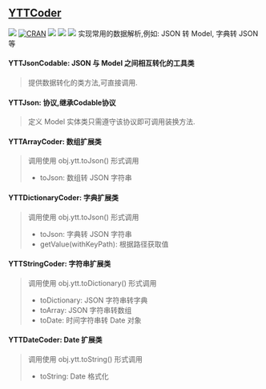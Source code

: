 ## [YTTCoder](https://github.com/AndyCuiYTT/YTTCoder)

![](https://img.shields.io/badge/language-swift-green.svg) [![CRAN](https://img.shields.io/cocoapods/l/SliderViews.svg)]() ![](https://img.shields.io/cocoapods/v/YTTCoder.svg) [![](https://img.shields.io/badge/blog-AndyCuiの博客-yellowgreen.svg)](http://andycui.top)
![](SliderViews/sliderview-02.gif)
实现常用的数据解析,例如: JSON 转 Model, 字典转 JSON等
#### YTTJsonCodable: JSON 与 Model 之间相互转化的工具类
> 提供数据转化的类方法,可直接调用.

#### YTTJson: 协议,继承Codable协议
> 定义 Model 实体类只需遵守该协议即可调用装换方法.

#### YTTArrayCoder: 数组扩展类
> 调用使用 obj.ytt.toJson() 形式调用
> 
> * toJson: 数组转 JSON 字符串

#### YTTDictionaryCoder: 字典扩展类
> 调用使用 obj.ytt.toJson() 形式调用
> 
> * toJson: 字典转 JSON 字符串
> * getValue(withKeyPath): 根据路径获取值

#### YTTStringCoder: 字符串扩展类
> 调用使用 obj.ytt.toDictionary() 形式调用
> 
> * toDictionary: JSON 字符串转字典
> * toArray: JSON 字符串转数组
> * toDate: 时间字符串转 Date 对象

#### YTTDateCoder: Date 扩展类
> 调用使用 obj.ytt.toString() 形式调用
> 
> * toString: Date 格式化

